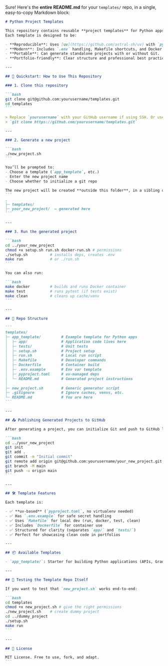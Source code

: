 Sure! Here's the **entire README.md** for your `templates/` repo, in a single, easy-to-copy Markdown block:

````markdown
# Python Project Templates

This repository contains reusable **project templates** for Python apps and other projects.  
Each template is designed to be:

- **Reproducible**: Uses [uv](https://github.com/astral-sh/uv) with `pyproject.toml` + `uv.lock`.
- **Modern**: Includes `.env` handling, Makefile shortcuts, and Docker support.
- **Portable**: Can generate standalone projects with or without Git.
- **Portfolio-friendly**: Clear structure and professional best practices.

---

## 🚀 Quickstart: How to Use This Repository

### 1. Clone this repository

```bash
git clone git@github.com:yourusername/templates.git
cd templates
```

> Replace `yourusername` with your GitHub username if using SSH. Or use HTTPS:
> `git clone https://github.com/yourusername/templates.git`

---

### 2. Generate a new project

```bash
./new_project.sh
```

You’ll be prompted to:
- Choose a template (`app_template`, etc.)
- Enter the new project name
- Choose whether to initialize a git repo

The new project will be created **outside this folder**, in a sibling directory:
```
.
├─ templates/
├─ your_new_project/  ← generated here
```

---

### 3. Run the generated project

```bash
cd ../your_new_project
chmod +x setup.sh run.sh docker-run.sh # permissions
./setup.sh          # installs deps, creates .env
make run            # or ./run.sh
```

You can also run:

```bash
make docker         # builds and runs Docker container
make test           # runs pytest (if tests exist)
make clean          # cleans up cache/venv
```

---

## 📂 Repo Structure

```
templates/
├─ app_template/         # Example template for Python apps
│  ├─ app/               # Application code lives here
│  ├─ tests/             # Unit tests
│  ├─ setup.sh           # Project setup
│  ├─ run.sh             # Local run script
│  ├─ Makefile           # Developer commands
│  ├─ Dockerfile         # Container build
│  ├─ .env.example       # Env var template
│  ├─ pyproject.toml     # uv-managed deps
│  └─ README.md          # Generated project instructions
│
├─ new_project.sh        # Generic generator script
├─ .gitignore            # Ignore caches, venvs, etc.
└─ README.md             # You are here
```

---

## 📤 Publishing Generated Projects to GitHub

After generating a project, you can initialize Git and push to GitHub like so:

```bash
cd ../your_new_project
git init
git add .
git commit -m "Initial commit"
git remote add origin git@github.com:yourusername/your_new_project.git
git branch -M main
git push -u origin main
```

---

## 🛠️ Template Features

Each template is:

- ✅ **uv-based** (`pyproject.toml`, no virtualenv needed)
- ✅ Has `.env.example` for safe secret handling
- ✅ Uses `Makefile` for local dev (run, docker, test, clean)
- ✅ Includes `Dockerfile` for container use
- ✅ Structured for clarity (separates `app/` and `tests/`)
- ✅ Perfect for showcasing clean code in portfolios

---

## 📦 Available Templates

- `app_template/`: Starter for building Python applications (APIs, Gradio apps, CLI tools, etc.)

---

## 🧪 Testing the Template Repo Itself

If you want to test that `new_project.sh` works end-to-end:

```bash
cd templates
chmod +x new_project.sh # give the right permissions
./new_project.sh    # create dummy project
cd ../dummy_project
./setup.sh
make run
```

---

## 📄 License

MIT License. Free to use, fork, and adapt.
```
````